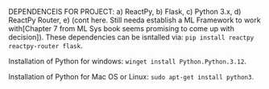 [Purpose]: <> "This file will reference the dependencies needed for this porject. Will be updated when neccessary. When nearing completion of developemnt, this will be addressed later." 
DEPENDENCEIS FOR PROJECT: a) ReactPy, b) Flask, c) Python 3.x, d) ReactPy Router, e) (cont here. Still needa establish a  ML Framework to work with[Chapter 7 from ML Sys book seems promising to come up with decision]). These dependencies can be isntalled via: `pip install reactpy reactpy-router flask`. 

Installation of Python for windows: `winget install Python.Python.3.12`. 

Installation of Python for Mac OS or Linux: `sudo apt-get install python3`. 


